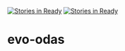[![Stories in Ready](https://badge.waffle.io/geosolutions-it/evo-odas.png?label=ready&title=Ready)](https://waffle.io/geosolutions-it/evo-odas)
[![Stories in Ready](https://badge.waffle.io/geosolutions-it/evo-odas.png?label=ready&title=Ready)](https://waffle.io/geosolutions-it/evo-odas)
# evo-odas